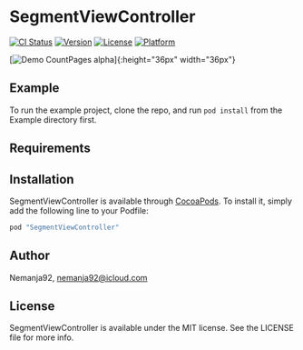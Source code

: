 # SegmentViewController

[![CI Status](http://img.shields.io/travis/Nemanja92/SegmentViewController.svg?style=flat)](https://travis-ci.org/Nemanja92/SegmentViewController)
[![Version](https://img.shields.io/cocoapods/v/SegmentViewController.svg?style=flat)](http://cocoapods.org/pods/SegmentViewController)
[![License](https://img.shields.io/cocoapods/l/SegmentViewController.svg?style=flat)](http://cocoapods.org/pods/SegmentViewController)
[![Platform](https://img.shields.io/cocoapods/p/SegmentViewController.svg?style=flat)](http://cocoapods.org/pods/SegmentViewController)

[![Demo CountPages alpha](https://j.gifs.com/WnGRXE.gif)]{:height="36px" width="36px"}

## Example

To run the example project, clone the repo, and run `pod install` from the Example directory first.

## Requirements

## Installation

SegmentViewController is available through [CocoaPods](http://cocoapods.org). To install
it, simply add the following line to your Podfile:

```ruby
pod "SegmentViewController"
```

## Author

Nemanja92, nemanja92@icloud.com

## License

SegmentViewController is available under the MIT license. See the LICENSE file for more info.
